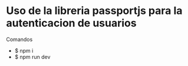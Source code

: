 # Uso de la libreria passportjs para la autenticacion de usuarios

Comandos
- $ npm i
- $ npm run dev
